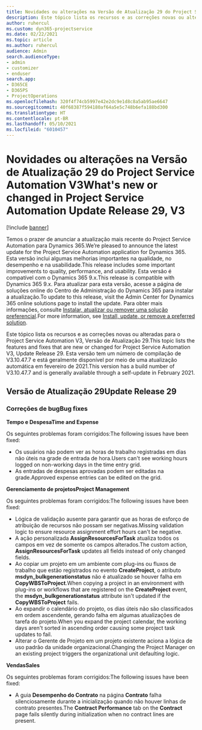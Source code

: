 ```yaml
---
title: Novidades ou alterações na Versão de Atualização 29 do Project Service Automation V3
description: Este tópico lista os recursos e as correções novas ou alteradas disponíveis na Versão de Atualização 29 do Project Service Automation V3.
author: ruhercul
ms.custom: dyn365-projectservice
ms.date: 02/22/2021
ms.topic: article
ms.author: ruhercul
audience: Admin
search.audienceType:
- admin
- customizer
- enduser
search.app:
- D365CE
- D365PS
- ProjectOperations
ms.openlocfilehash: 320f4f74cb5997e42e2dc9e1d8c8a5ab95ae6647
ms.sourcegitcommit: 40f68387f594180af64a5e5c748b6efa188bd300
ms.translationtype: HT
ms.contentlocale: pt-BR
ms.lasthandoff: 05/10/2021
ms.locfileid: "6010457"
---
```

# <a name="whats-new-or-changed-in-project-service-automation-update-release-29-v3"></a><span data-ttu-id="1e8d7-103">Novidades ou alterações na Versão de Atualização 29 do Project Service Automation V3</span><span class="sxs-lookup"><span data-stu-id="1e8d7-103">What's new or changed in Project Service Automation Update Release 29, V3</span></span>

[!include [banner](../includes/psa-now-project-operations.md)]

<span data-ttu-id="1e8d7-104">Temos o prazer de anunciar a atualização mais recente do Project Service Automation para Dynamics 365.</span><span class="sxs-lookup"><span data-stu-id="1e8d7-104">We’re pleased to announce the latest update for the Project Service Automation application for Dynamics 365.</span></span> <span data-ttu-id="1e8d7-105">Esta versão inclui algumas melhorias importantes na qualidade, no desempenho e na usabilidade.</span><span class="sxs-lookup"><span data-stu-id="1e8d7-105">This release includes some important improvements to quality, performance, and usability.</span></span> <span data-ttu-id="1e8d7-106">Esta versão é compatível com o Dynamics 365 9.x.</span><span class="sxs-lookup"><span data-stu-id="1e8d7-106">This release is compatible with Dynamics 365 9.x.</span></span> <span data-ttu-id="1e8d7-107">Para atualizar para esta versão, acesse a página de soluções online do Centro de Administração do Dynamics 365 para instalar a atualização.</span><span class="sxs-lookup"><span data-stu-id="1e8d7-107">To update to this release, visit the Admin Center for Dynamics 365 online solutions page to install the update.</span></span> <span data-ttu-id="1e8d7-108">Para obter mais informações, consulte [Instalar, atualizar ou remover uma solução preferencial](/power-platform/admin/install-remove-preferred-solution).</span><span class="sxs-lookup"><span data-stu-id="1e8d7-108">For more information, see [Install, update, or remove a preferred solution](/power-platform/admin/install-remove-preferred-solution).</span></span>

<span data-ttu-id="1e8d7-109">Este tópico lista os recursos e as correções novas ou alteradas para o Project Service Automation V3, Versão de Atualização 29.</span><span class="sxs-lookup"><span data-stu-id="1e8d7-109">This topic lists the features and fixes that are new or changed for Project Service Automation V3, Update Release 29.</span></span> <span data-ttu-id="1e8d7-110">Esta versão tem um número de compilação de V3.10.47.7 e está geralmente disponível por meio de uma atualização automática em fevereiro de 2021.</span><span class="sxs-lookup"><span data-stu-id="1e8d7-110">This version has a build number of V3.10.47.7 and is generally available through a self-update in February 2021.</span></span>

## <a name="update-release-29"></a><span data-ttu-id="1e8d7-111">Versão de Atualização 29</span><span class="sxs-lookup"><span data-stu-id="1e8d7-111">Update Release 29</span></span>

### <a name="bug-fixes"></a><span data-ttu-id="1e8d7-112">Correções de bug</span><span class="sxs-lookup"><span data-stu-id="1e8d7-112">Bug fixes</span></span>

<span data-ttu-id="1e8d7-113">**Tempo e Despesa**</span><span class="sxs-lookup"><span data-stu-id="1e8d7-113">**Time and Expense**</span></span>

<span data-ttu-id="1e8d7-114">Os seguintes problemas foram corrigidos:</span><span class="sxs-lookup"><span data-stu-id="1e8d7-114">The following issues have been fixed:</span></span>

- <span data-ttu-id="1e8d7-115">Os usuários não podem ver as horas de trabalho registradas em dias não úteis na grade de entrada de hora.</span><span class="sxs-lookup"><span data-stu-id="1e8d7-115">Users can't see working hours logged on non-working days in the time entry grid.</span></span>
- <span data-ttu-id="1e8d7-116">As entradas de despesas aprovadas podem ser editadas na grade.</span><span class="sxs-lookup"><span data-stu-id="1e8d7-116">Approved expense entries can be edited on the grid.</span></span>

<span data-ttu-id="1e8d7-117">**Gerenciamento de projetos**</span><span class="sxs-lookup"><span data-stu-id="1e8d7-117">**Project Management**</span></span>

<span data-ttu-id="1e8d7-118">Os seguintes problemas foram corrigidos:</span><span class="sxs-lookup"><span data-stu-id="1e8d7-118">The following issues have been fixed:</span></span>

- <span data-ttu-id="1e8d7-119">Lógica de validação ausente para garantir que as horas de esforço de atribuição de recursos não possam ser negativas.</span><span class="sxs-lookup"><span data-stu-id="1e8d7-119">Missing validation logic to ensure resource assignment effort hours can't be negative.</span></span>
- <span data-ttu-id="1e8d7-120">A ação personalizada **AssignResourcesForTask** atualiza todos os campos em vez de somente os campos alterados.</span><span class="sxs-lookup"><span data-stu-id="1e8d7-120">The custom action, **AssignResourcesForTask** updates all fields instead of only changed fields.</span></span>
- <span data-ttu-id="1e8d7-121">Ao copiar um projeto em um ambiente com plug-ins ou fluxos de trabalho que estão registrados no evento **CreateProject**, o atributo **msdyn_bulkgenerationstatus** não é atualizado se houver falha em **CopyWBSToProject**.</span><span class="sxs-lookup"><span data-stu-id="1e8d7-121">When copying a project in an environment with plug-ins or workflows that are registered on the **CreateProject** event, the **msdyn_bulkgenerationstatus** attribute isn't updated if the **CopyWBSToProject** fails.</span></span>
- <span data-ttu-id="1e8d7-122">Ao expandir o calendário do projeto, os dias úteis não são classificados em ordem ascendente, gerando falha em algumas atualizações de tarefa do projeto.</span><span class="sxs-lookup"><span data-stu-id="1e8d7-122">When you expand the project calendar, the working days aren't sorted in ascending order causing some project task updates to fail.</span></span>
- <span data-ttu-id="1e8d7-123">Alterar o Gerente de Projeto em um projeto existente aciona a lógica de uso padrão da unidade organizacional.</span><span class="sxs-lookup"><span data-stu-id="1e8d7-123">Changing the Project Manager on an existing project triggers the organizational unit defaulting logic.</span></span>

<span data-ttu-id="1e8d7-124">**Vendas**</span><span class="sxs-lookup"><span data-stu-id="1e8d7-124">**Sales**</span></span>

<span data-ttu-id="1e8d7-125">Os seguintes problemas foram corrigidos:</span><span class="sxs-lookup"><span data-stu-id="1e8d7-125">The following issues have been fixed:</span></span>

- <span data-ttu-id="1e8d7-126">A guia **Desempenho do Contrato** na página **Contrato** falha silenciosamente durante a inicialização quando não houver linhas de contrato presentes.</span><span class="sxs-lookup"><span data-stu-id="1e8d7-126">The **Contract Performance** tab on the **Contract** page fails silently during initialization when no contract lines are present.</span></span>